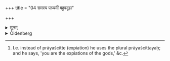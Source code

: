 +++
title = "04 समस्य पञ्चमीं बहुवदूह्य"

+++

<details><summary>मूलम्</summary>

समस्य पञ्चमीं बहुवदूह्य ४
</details>

<details><summary>Oldenberg</summary>

4. [^3]  A fifth oblation (with the names of the four gods) together, changing (in the Mantra the singular) into the plural.


[^3]:  I.e. instead of prāyaścitte (expiation) he uses the plural prāyaścittayaḥ; and he says, 'you are the expiations of the gods,' &c.
</details>
